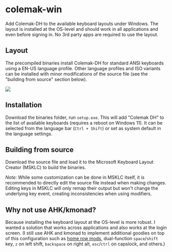 # colemak-win

Add Colemak-DH to the available keyboard layouts under Windows. The layout is installed
at the OS-level and should work in all applications and even before signing in. No 3rd
party apps are required to use the layout.

## Layout

The precompiled binaries install Colemak-DH for standard ANSI keyboards using a EN-US
language profile. Other language profiles and ISO variants can be installed with minor
modifications of the source file (see the "building from source" section below).

![](Colemak.jpg)

## Installation

Download the binaries folder, run `setup.exe`. This will add "Colemak DH" to
the list of available keyboards (requires a reboot on Windows 11). It can be
selected from the language bar (`Ctrl + Shift`) or set as system default in the
language settings.

## Building from source

Download the source file and load it to the Microsoft Keyboard Layout Creator (MSKLC) to
build the binaries. 

*Note:* While some customization can be done in MSKLC itself, it is recommended to
directly edit the source file instead when making changes. Editing keys in MSKLC will
only remap their output but won't change the underlying key event, creating
inconsistencies when using modifiers.

## Why not use AHK/kmonad?

Because installing the keyboard layout at the OS-level is more robust. I wanted a
solution that works across applications and also works at the login screen. (I still use
AHK and kmonad to implement additional goodies on top of this configuration such as
[home row mods](https://precondition.github.io/home-row-mods), dual-function
`space`/`shift` key, `z` on left shift, `backspace` on right alt, `esc`/`ctrl` on
capslock, and others.)
